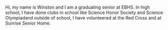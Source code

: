 Hi, my name is Winston and I am a graduating senior at EBHS. In high school, I have done clubs in school like Science
Honor Society and Science Olympiadand outside of school, I have volunteered at the Red Cross and at Sunrise Senior Home.
